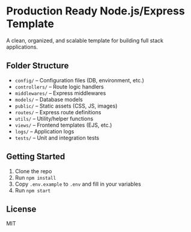 <!-- Summarize the project, folder structure, setup instructions, and usage. This is especially helpful for social media sharing.

eg. -->

# Production Ready Node.js/Express Template

A clean, organized, and scalable template for building full stack applications.

## Folder Structure

- `config/` – Configuration files (DB, environment, etc.)
- `controllers/` – Route logic handlers
- `middlewares/` – Express middlewares
- `models/` – Database models
- `public/` – Static assets (CSS, JS, images)
- `routes/` – Express route definitions
- `utils/` – Utility/helper functions
- `views/` – Frontend templates (EJS, etc.)
- `logs/` – Application logs
- `tests/` – Unit and integration tests

## Getting Started

1. Clone the repo
2. Run `npm install`
3. Copy `.env.example` to `.env` and fill in your variables
4. Run `npm start`

## License

MIT